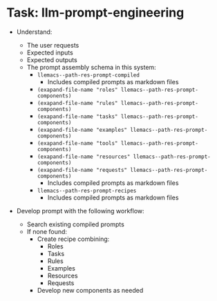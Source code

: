 <!-- ---
!-- title: 2025-01-06 11:14:01
!-- author: ywata-note-win
!-- date: /home/ywatanabe/proj/llemacs/workspace/resources/prompts/components/02_tasks/llm-prompt-engineering.md
!-- --- -->

# Task: llm-prompt-engineering
* Understand:
  * The user requests
  * Expected inputs
  * Expected outputs
  * The prompt assembly schema in this system:
    * `llemacs--path-res-prompt-compiled`
      * Includes compiled prompts as markdown files
    * `(exapand-file-name "roles" llemacs--path-res-prompt-components)`
    * `(exapand-file-name "rules" llemacs--path-res-prompt-components)`
    * `(exapand-file-name "tasks" llemacs--path-res-prompt-components)`
    * `(exapand-file-name "examples" llemacs--path-res-prompt-components)`
    * `(exapand-file-name "tools" llemacs--path-res-prompt-components)`
    * `(exapand-file-name "resources" llemacs--path-res-prompt-components)`
    * `(exapand-file-name "requests" llemacs--path-res-prompt-components)`
      * Includes compiled prompts as markdown files
    * `llemacs--path-res-prompt-recipes`
      * Includes compiled prompts as markdown files

* Develop prompt with the following workflow:
  * Search existing compiled prompts
  * If none found:
    * Create recipe combining:
       * Roles
       * Tasks
       * Rules
       * Examples
       * Resources
       * Requests
     * Develop new components as needed



    